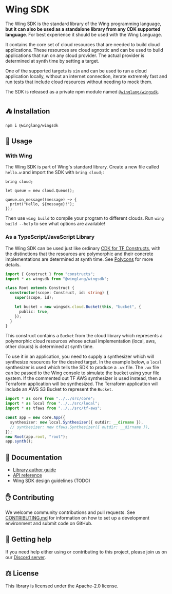 # Wing SDK

The Wing SDK is the standard library of the Wing programming language, **but it can also be used as a standalone library from any CDK supported language**.
For best experience it should be used with the Wing Language.

It contains the core set of cloud resources that are needed to build cloud applications.
These resources are cloud agnostic and can be used to build applications that run on any cloud provider.
The actual provider is determined at synth time by setting a target.

One of the supported targets is `sim` and can be used to run a cloud application locally, without an internet connection, iterate extremely fast and run tests that include cloud resources without needing to mock them.

The SDK is released as a private npm module named
[`@winglang/wingsdk`](https://github.com/winglang/wingsdk/packages/1519521).

## ⛺ Installation
```shell
npm i @winglang/wingsdk
```

## 📝 Usage

### With Wing

The Wing SDK is part of Wing's standard library. Create a new file called `hello.w` and import the SDK with `bring cloud;`:

```wing
bring cloud;

let queue = new cloud.Queue();

queue.on_message((message) ~> {
  print("Hello, ${message}!");
});
```

Then use `wing build` to compile your program to different clouds. Run `wing build --help` to see what options are available!

### As a TypeScript/JavaScript Library

The Wing SDK can be used just like ordinary [CDK for TF Constructs](https://github.com/hashicorp/terraform-cdk), with the distinctions that the resources are polymorphic and their concrete implementations are determined at synth time. See [Polycons](https://github.com/winglang/polycons) for more details.

```ts
import { Construct } from "constructs";
import * as wingsdk from "@winglang/wingsdk";

class Root extends Construct {
  constructor(scope: Construct, id: string) {
    super(scope, id);

    let bucket = new wingsdk.cloud.Bucket(this, "bucket", {
      public: true,
    });
  }
}
```

This construct contains a `Bucket` from the cloud library which represents a polymorphic cloud resources whose actual implementation (local, aws, other clouds) is determined at synth time.

To use it in an application, you need to supply a synthesizer which will synthesize resources for the desired target.
In the example below, a `local` synthesizer is used which tells the SDK to produce a `.wx` file.
The `.wx` file can be passed to the Wing console to simulate the bucket using your file system.
If the commented out TF AWS synthesizer is used instead, then a Terraform application will be synthesized.
The Terraform application will include an AWS S3 Bucket to represent the `Bucket`.

```ts
import * as core from "../../src/core";
import * as local from "../../src/local";
import * as tfaws from "../../src/tf-aws";

const app = new core.App({
  synthesizer: new local.Synthesizer({ outdir: __dirname }),
  // synthesizer: new tfaws.Synthesizer({ outdir: __dirname }),
});
new Root(app.root, "root");
app.synth();
```

## 📖 Documentation

- [Library author guide](./docs)
- [API reference](./API.md)
- Wing SDK design guidelines (TODO)

## ✋ Contributing

We welcome community contributions and pull requests. See [CONTRIBUTING.md](./CONTRIBUTING.md) for information on how to set up a development environment and submit code on GitHub.

## 🐣 Getting help

If you need help either using or contributing to this project, please join us on our [Discord server](https://discord.gg/7wrggS3dZU).

## ⚖️ License

This library is licensed under the Apache-2.0 license.